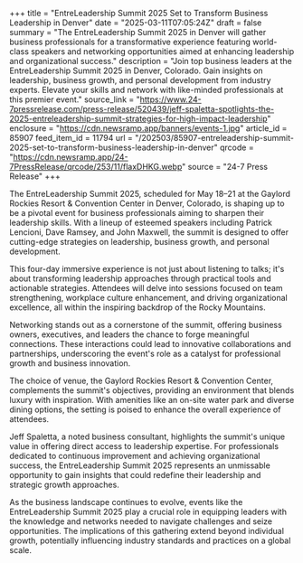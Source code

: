 +++
title = "EntreLeadership Summit 2025 Set to Transform Business Leadership in Denver"
date = "2025-03-11T07:05:24Z"
draft = false
summary = "The EntreLeadership Summit 2025 in Denver will gather business professionals for a transformative experience featuring world-class speakers and networking opportunities aimed at enhancing leadership and organizational success."
description = "Join top business leaders at the EntreLeadership Summit 2025 in Denver, Colorado. Gain insights on leadership, business growth, and personal development from industry experts. Elevate your skills and network with like-minded professionals at this premier event."
source_link = "https://www.24-7pressrelease.com/press-release/520439/jeff-spaletta-spotlights-the-2025-entreleadership-summit-strategies-for-high-impact-leadership"
enclosure = "https://cdn.newsramp.app/banners/events-1.jpg"
article_id = 85907
feed_item_id = 11794
url = "/202503/85907-entreleadership-summit-2025-set-to-transform-business-leadership-in-denver"
qrcode = "https://cdn.newsramp.app/24-7PressRelease/qrcode/253/11/flaxDHKG.webp"
source = "24-7 Press Release"
+++

<p>The EntreLeadership Summit 2025, scheduled for May 18–21 at the Gaylord Rockies Resort & Convention Center in Denver, Colorado, is shaping up to be a pivotal event for business professionals aiming to sharpen their leadership skills. With a lineup of esteemed speakers including Patrick Lencioni, Dave Ramsey, and John Maxwell, the summit is designed to offer cutting-edge strategies on leadership, business growth, and personal development.</p><p>This four-day immersive experience is not just about listening to talks; it's about transforming leadership approaches through practical tools and actionable strategies. Attendees will delve into sessions focused on team strengthening, workplace culture enhancement, and driving organizational excellence, all within the inspiring backdrop of the Rocky Mountains.</p><p>Networking stands out as a cornerstone of the summit, offering business owners, executives, and leaders the chance to forge meaningful connections. These interactions could lead to innovative collaborations and partnerships, underscoring the event's role as a catalyst for professional growth and business innovation.</p><p>The choice of venue, the Gaylord Rockies Resort & Convention Center, complements the summit's objectives, providing an environment that blends luxury with inspiration. With amenities like an on-site water park and diverse dining options, the setting is poised to enhance the overall experience of attendees.</p><p>Jeff Spaletta, a noted business consultant, highlights the summit's unique value in offering direct access to leadership expertise. For professionals dedicated to continuous improvement and achieving organizational success, the EntreLeadership Summit 2025 represents an unmissable opportunity to gain insights that could redefine their leadership and strategic growth approaches.</p><p>As the business landscape continues to evolve, events like the EntreLeadership Summit 2025 play a crucial role in equipping leaders with the knowledge and networks needed to navigate challenges and seize opportunities. The implications of this gathering extend beyond individual growth, potentially influencing industry standards and practices on a global scale.</p>